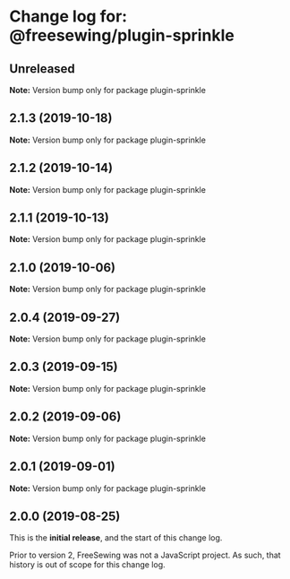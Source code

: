 # Change log for: @freesewing/plugin-sprinkle


## Unreleased

**Note:** Version bump only for package plugin-sprinkle


## 2.1.3 (2019-10-18)

**Note:** Version bump only for package plugin-sprinkle


## 2.1.2 (2019-10-14)

**Note:** Version bump only for package plugin-sprinkle


## 2.1.1 (2019-10-13)

**Note:** Version bump only for package plugin-sprinkle


## 2.1.0 (2019-10-06)

**Note:** Version bump only for package plugin-sprinkle


## 2.0.4 (2019-09-27)

**Note:** Version bump only for package plugin-sprinkle


## 2.0.3 (2019-09-15)

**Note:** Version bump only for package plugin-sprinkle


## 2.0.2 (2019-09-06)

**Note:** Version bump only for package plugin-sprinkle


## 2.0.1 (2019-09-01)

**Note:** Version bump only for package plugin-sprinkle




## 2.0.0 (2019-08-25)

This is the **initial release**, and the start of this change log.

Prior to version 2, FreeSewing was not a JavaScript project.
As such, that history is out of scope for this change log.
